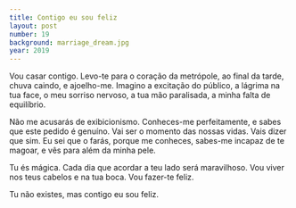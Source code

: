 ```yaml
---
title: Contigo eu sou feliz
layout: post
number: 19
background: marriage_dream.jpg
year: 2019
---
```


Vou casar contigo. Levo-te para o coração da metrópole, ao final da tarde, chuva caindo, e ajoelho-me. Imagino a excitação do público, a lágrima na tua face, o meu sorriso nervoso, a tua mão paralisada, a minha falta de equilíbrio.

Não me acusarás de exibicionismo. Conheces-me perfeitamente, e sabes que este pedido é genuíno. Vai ser o momento das nossas vidas. Vais dizer que sim. Eu sei que o farás, porque me conheces, sabes-me incapaz de te magoar, e vês para além da minha pele.

Tu és mágica. Cada dia que acordar a teu lado será maravilhoso. Vou viver nos teus cabelos e na tua boca. Vou fazer-te feliz.

Tu não existes, mas contigo eu sou feliz.
